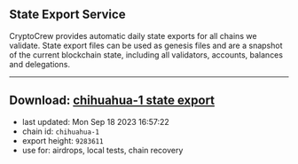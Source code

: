 ## State Export Service
CryptoCrew provides automatic daily state exports for all chains we validate. State export files can be used as genesis files and are a snapshot of the current blockchain state, including all validators, accounts, balances and delegations.

---
**Download: [chihuahua-1 state export](https://dl.ccvalidators.com/SERVICE/chihuahua/chihuahua-1_export_9283611.json)**
---

- last updated: Mon Sep 18 2023 16:57:22
- chain id: `chihuahua-1`
- export height: `9283611`
- use for: airdrops, local tests, chain recovery
